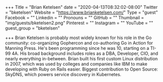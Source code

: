 +++
Title = "Brian Ketelsen"
date = "2020-04-13T08:32:02-08:00"
Twitter = "bketelsen"
Website = "https://www.brianketelsen.com/"
Type = "guest"
Facebook = ""
Linkedin = ""
Pronouns = ""
GitHub = ""
Thumbnail = "img/guests/bketelsen2.png"
Pinterest = ""
Instagram = ""
YouTube = ""
guest_group = "bketelsen"

+++
Brian Ketelsen is probably most widely known for his role in the Go community: co-organizing Gophercon and co-authoring Go in Action for Manning Press. He's been programming since he was 10, starting on a TI-99 4A. His broad background includes roles as a DBA, Developer, CIO, and nearly everything in-between. Brian built his first custom Linux distribution in 2007, which was used by colleges and companies like IBM to make developing with Ruby on Rails easier. Biggest contribution to Open Source: SkyDNS, which powers service discovery in Kubernetes.
